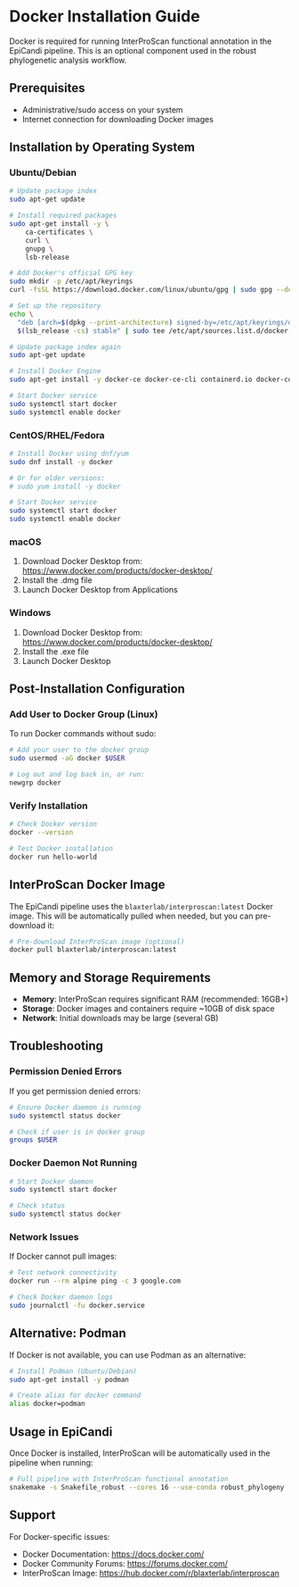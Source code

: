 # Docker Installation Guide

Docker is required for running InterProScan functional annotation in the EpiCandi pipeline. This is an optional component used in the robust phylogenetic analysis workflow.

## Prerequisites

- Administrative/sudo access on your system
- Internet connection for downloading Docker images

## Installation by Operating System

### Ubuntu/Debian

```bash
# Update package index
sudo apt-get update

# Install required packages
sudo apt-get install -y \
    ca-certificates \
    curl \
    gnupg \
    lsb-release

# Add Docker's official GPG key
sudo mkdir -p /etc/apt/keyrings
curl -fsSL https://download.docker.com/linux/ubuntu/gpg | sudo gpg --dearmor -o /etc/apt/keyrings/docker.gpg

# Set up the repository
echo \
  "deb [arch=$(dpkg --print-architecture) signed-by=/etc/apt/keyrings/docker.gpg] https://download.docker.com/linux/ubuntu \
  $(lsb_release -cs) stable" | sudo tee /etc/apt/sources.list.d/docker.list > /dev/null

# Update package index again
sudo apt-get update

# Install Docker Engine
sudo apt-get install -y docker-ce docker-ce-cli containerd.io docker-compose-plugin

# Start Docker service
sudo systemctl start docker
sudo systemctl enable docker
```

### CentOS/RHEL/Fedora

```bash
# Install Docker using dnf/yum
sudo dnf install -y docker

# Or for older versions:
# sudo yum install -y docker

# Start Docker service
sudo systemctl start docker
sudo systemctl enable docker
```

### macOS

1. Download Docker Desktop from: https://www.docker.com/products/docker-desktop/
2. Install the .dmg file
3. Launch Docker Desktop from Applications

### Windows

1. Download Docker Desktop from: https://www.docker.com/products/docker-desktop/
2. Install the .exe file
3. Launch Docker Desktop

## Post-Installation Configuration

### Add User to Docker Group (Linux)

To run Docker commands without sudo:

```bash
# Add your user to the docker group
sudo usermod -aG docker $USER

# Log out and log back in, or run:
newgrp docker
```

### Verify Installation

```bash
# Check Docker version
docker --version

# Test Docker installation
docker run hello-world
```

## InterProScan Docker Image

The EpiCandi pipeline uses the `blaxterlab/interproscan:latest` Docker image. This will be automatically pulled when needed, but you can pre-download it:

```bash
# Pre-download InterProScan image (optional)
docker pull blaxterlab/interproscan:latest
```

## Memory and Storage Requirements

- **Memory**: InterProScan requires significant RAM (recommended: 16GB+)
- **Storage**: Docker images and containers require ~10GB of disk space
- **Network**: Initial downloads may be large (several GB)

## Troubleshooting

### Permission Denied Errors

If you get permission denied errors:

```bash
# Ensure Docker daemon is running
sudo systemctl status docker

# Check if user is in docker group
groups $USER
```

### Docker Daemon Not Running

```bash
# Start Docker daemon
sudo systemctl start docker

# Check status
sudo systemctl status docker
```

### Network Issues

If Docker cannot pull images:

```bash
# Test network connectivity
docker run --rm alpine ping -c 3 google.com

# Check Docker daemon logs
sudo journalctl -fu docker.service
```

## Alternative: Podman

If Docker is not available, you can use Podman as an alternative:

```bash
# Install Podman (Ubuntu/Debian)
sudo apt-get install -y podman

# Create alias for docker command
alias docker=podman
```

## Usage in EpiCandi

Once Docker is installed, InterProScan will be automatically used in the pipeline when running:

```bash
# Full pipeline with InterProScan functional annotation
snakemake -s Snakefile_robust --cores 16 --use-conda robust_phylogeny
```

## Support

For Docker-specific issues:
- Docker Documentation: https://docs.docker.com/
- Docker Community Forums: https://forums.docker.com/
- InterProScan Image: https://hub.docker.com/r/blaxterlab/interproscan